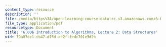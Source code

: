 ```yaml
---
content_type: resource
description: ''
file: /media/https%3A/open-learning-course-data-rc.s3.amazonaws.com/6-006-introduction-to-algorithms-spring-2020/79a07dc1cb47d76dae2ffedc701e3d2b_MIT6_006S20_lec2.pdf
file_type: application/pdf
resourcetype: Document
title: '6.006 Introduction to Algorithms, Lecture 2: Data Structures'
uid: 79a07dc1-cb47-d76d-ae2f-fedc701e3d2b
---
```

